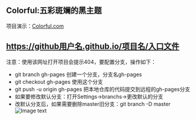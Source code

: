## Colorful:五彩斑斓的黑主题
项目演示：[Colorful.com](https://JianMing-Zhong.github.io/Colorful/index.html)
## https://github用户名.github.io/项目名/入口文件
注意：使用该网址打开项目会提示404，要配置分支，操作如下：
- git branch gh-pages	创建一个分支，分支名gh-pages
- git checkout gh-pages	使用这个分支
- git push -u origin gh-pages	把本地仓库的代码提交到远程的gh-pages分支
- 如果要修改默认分支：打开Settings->branchs->更改默认的分支
- 改默认分支后，如果需要删除master旧分支：git branch -D master
![Image text](https://raw.githubusercontent.com/appursuefaith/Colorful/gh-pages/images/bg.jpg)
